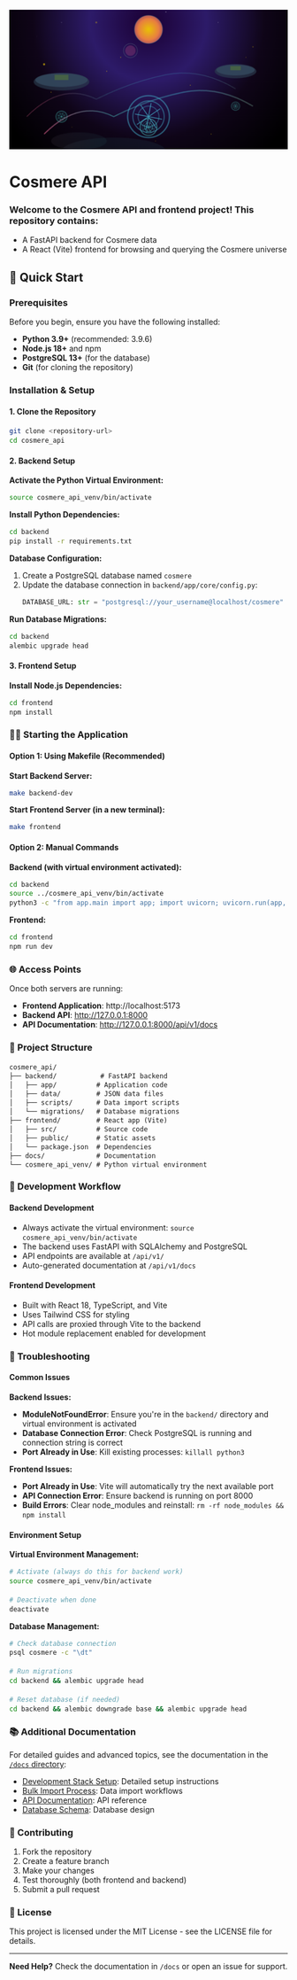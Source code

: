 !["A Cosmere-inspired image from Brandon Sanderson's fantasy universe"](/branding/cosmere_readme_banner.png)

# Cosmere API

### Welcome to the Cosmere API and frontend project! This repository contains:
- A FastAPI backend for Cosmere data
- A React (Vite) frontend for browsing and querying the Cosmere universe

## 🚀 Quick Start

### Prerequisites

Before you begin, ensure you have the following installed:

- **Python 3.9+** (recommended: 3.9.6)
- **Node.js 18+** and npm
- **PostgreSQL 13+** (for the database)
- **Git** (for cloning the repository)

### Installation & Setup

#### 1. Clone the Repository
```bash
git clone <repository-url>
cd cosmere_api
```

#### 2. Backend Setup

**Activate the Python Virtual Environment:**
```bash
source cosmere_api_venv/bin/activate
```

**Install Python Dependencies:**
```bash
cd backend
pip install -r requirements.txt
```

**Database Configuration:**
1. Create a PostgreSQL database named `cosmere`
2. Update the database connection in `backend/app/core/config.py`:
   ```python
   DATABASE_URL: str = "postgresql://your_username@localhost/cosmere"
   ```

**Run Database Migrations:**
```bash
cd backend
alembic upgrade head
```

#### 3. Frontend Setup

**Install Node.js Dependencies:**
```bash
cd frontend
npm install
```

### 🏃‍♂️ Starting the Application

#### Option 1: Using Makefile (Recommended)

**Start Backend Server:**
```bash
make backend-dev
```

**Start Frontend Server (in a new terminal):**
```bash
make frontend
```

#### Option 2: Manual Commands

**Backend (with virtual environment activated):**
```bash
cd backend
source ../cosmere_api_venv/bin/activate
python3 -c "from app.main import app; import uvicorn; uvicorn.run(app, host='127.0.0.1', port=8000, log_level='info')"
```

**Frontend:**
```bash
cd frontend
npm run dev
```

### 🌐 Access Points

Once both servers are running:

- **Frontend Application**: http://localhost:5173
- **Backend API**: http://127.0.0.1:8000
- **API Documentation**: http://127.0.0.1:8000/api/v1/docs

### 📁 Project Structure
```
cosmere_api/
├── backend/           # FastAPI backend
│   ├── app/          # Application code
│   ├── data/         # JSON data files
│   ├── scripts/      # Data import scripts
│   └── migrations/   # Database migrations
├── frontend/         # React app (Vite)
│   ├── src/          # Source code
│   ├── public/       # Static assets
│   └── package.json  # Dependencies
├── docs/             # Documentation
└── cosmere_api_venv/ # Python virtual environment
```

### 🔧 Development Workflow

#### Backend Development
- Always activate the virtual environment: `source cosmere_api_venv/bin/activate`
- The backend uses FastAPI with SQLAlchemy and PostgreSQL
- API endpoints are available at `/api/v1/`
- Auto-generated documentation at `/api/v1/docs`

#### Frontend Development
- Built with React 18, TypeScript, and Vite
- Uses Tailwind CSS for styling
- API calls are proxied through Vite to the backend
- Hot module replacement enabled for development

### 🐛 Troubleshooting

#### Common Issues

**Backend Issues:**
- **ModuleNotFoundError**: Ensure you're in the `backend/` directory and virtual environment is activated
- **Database Connection Error**: Check PostgreSQL is running and connection string is correct
- **Port Already in Use**: Kill existing processes: `killall python3`

**Frontend Issues:**
- **Port Already in Use**: Vite will automatically try the next available port
- **API Connection Error**: Ensure backend is running on port 8000
- **Build Errors**: Clear node_modules and reinstall: `rm -rf node_modules && npm install`

#### Environment Setup

**Virtual Environment Management:**
```bash
# Activate (always do this for backend work)
source cosmere_api_venv/bin/activate

# Deactivate when done
deactivate
```

**Database Management:**
```bash
# Check database connection
psql cosmere -c "\dt"

# Run migrations
cd backend && alembic upgrade head

# Reset database (if needed)
cd backend && alembic downgrade base && alembic upgrade head
```

### 📚 Additional Documentation

For detailed guides and advanced topics, see the documentation in the [`/docs` directory](./docs/):

- [Development Stack Setup](./docs/dev_stack_setup.md): Detailed setup instructions
- [Bulk Import Process](./docs/bulk_import.md): Data import workflows
- [API Documentation](./backend/docs/api_documentation.md): API reference
- [Database Schema](./backend/docs/database_schema.md): Database design

### 🤝 Contributing

1. Fork the repository
2. Create a feature branch
3. Make your changes
4. Test thoroughly (both frontend and backend)
5. Submit a pull request

### 📄 License

This project is licensed under the MIT License - see the LICENSE file for details.

---

**Need Help?** Check the documentation in `/docs` or open an issue for support. 